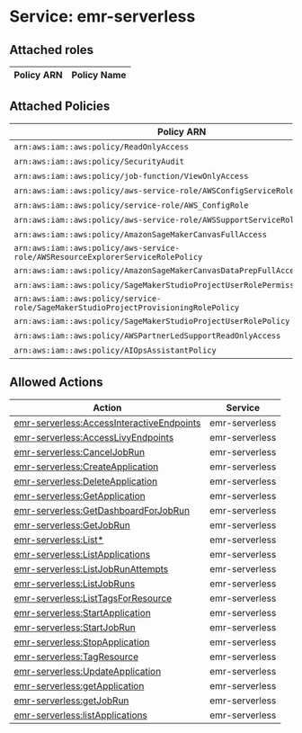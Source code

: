 # Service: emr-serverless

## Attached roles

| Policy ARN | Policy Name |
|------------|-------------|
## Attached Policies

| Policy ARN | Policy Name |
|------------|-------------|
| `arn:aws:iam::aws:policy/ReadOnlyAccess` | [ReadOnlyAccess](../policies.md#readonlyaccess) |
| `arn:aws:iam::aws:policy/SecurityAudit` | [SecurityAudit](../policies.md#securityaudit) |
| `arn:aws:iam::aws:policy/job-function/ViewOnlyAccess` | [ViewOnlyAccess](../policies.md#viewonlyaccess) |
| `arn:aws:iam::aws:policy/aws-service-role/AWSConfigServiceRolePolicy` | [AWSConfigServiceRolePolicy](../policies.md#awsconfigservicerolepolicy) |
| `arn:aws:iam::aws:policy/service-role/AWS_ConfigRole` | [AWS_ConfigRole](../policies.md#aws_configrole) |
| `arn:aws:iam::aws:policy/aws-service-role/AWSSupportServiceRolePolicy` | [AWSSupportServiceRolePolicy](../policies.md#awssupportservicerolepolicy) |
| `arn:aws:iam::aws:policy/AmazonSageMakerCanvasFullAccess` | [AmazonSageMakerCanvasFullAccess](../policies.md#amazonsagemakercanvasfullaccess) |
| `arn:aws:iam::aws:policy/aws-service-role/AWSResourceExplorerServiceRolePolicy` | [AWSResourceExplorerServiceRolePolicy](../policies.md#awsresourceexplorerservicerolepolicy) |
| `arn:aws:iam::aws:policy/AmazonSageMakerCanvasDataPrepFullAccess` | [AmazonSageMakerCanvasDataPrepFullAccess](../policies.md#amazonsagemakercanvasdataprepfullaccess) |
| `arn:aws:iam::aws:policy/SageMakerStudioProjectUserRolePermissionsBoundary` | [SageMakerStudioProjectUserRolePermissionsBoundary](../policies.md#sagemakerstudioprojectuserrolepermissionsboundary) |
| `arn:aws:iam::aws:policy/service-role/SageMakerStudioProjectProvisioningRolePolicy` | [SageMakerStudioProjectProvisioningRolePolicy](../policies.md#sagemakerstudioprojectprovisioningrolepolicy) |
| `arn:aws:iam::aws:policy/SageMakerStudioProjectUserRolePolicy` | [SageMakerStudioProjectUserRolePolicy](../policies.md#sagemakerstudioprojectuserrolepolicy) |
| `arn:aws:iam::aws:policy/AWSPartnerLedSupportReadOnlyAccess` | [AWSPartnerLedSupportReadOnlyAccess](../policies.md#awspartnerledsupportreadonlyaccess) |
| `arn:aws:iam::aws:policy/AIOpsAssistantPolicy` | [AIOpsAssistantPolicy](../policies.md#aiopsassistantpolicy) |

## Allowed Actions

| Action | Service |
|--------|---------|
| [emr-serverless:AccessInteractiveEndpoints](../actions.md#emr-serverless:accessinteractiveendpoints) | emr-serverless |
| [emr-serverless:AccessLivyEndpoints](../actions.md#emr-serverless:accesslivyendpoints) | emr-serverless |
| [emr-serverless:CancelJobRun](../actions.md#emr-serverless:canceljobrun) | emr-serverless |
| [emr-serverless:CreateApplication](../actions.md#emr-serverless:createapplication) | emr-serverless |
| [emr-serverless:DeleteApplication](../actions.md#emr-serverless:deleteapplication) | emr-serverless |
| [emr-serverless:GetApplication](../actions.md#emr-serverless:getapplication) | emr-serverless |
| [emr-serverless:GetDashboardForJobRun](../actions.md#emr-serverless:getdashboardforjobrun) | emr-serverless |
| [emr-serverless:GetJobRun](../actions.md#emr-serverless:getjobrun) | emr-serverless |
| [emr-serverless:List*](../actions.md#emr-serverless:listall) | emr-serverless |
| [emr-serverless:ListApplications](../actions.md#emr-serverless:listapplications) | emr-serverless |
| [emr-serverless:ListJobRunAttempts](../actions.md#emr-serverless:listjobrunattempts) | emr-serverless |
| [emr-serverless:ListJobRuns](../actions.md#emr-serverless:listjobruns) | emr-serverless |
| [emr-serverless:ListTagsForResource](../actions.md#emr-serverless:listtagsforresource) | emr-serverless |
| [emr-serverless:StartApplication](../actions.md#emr-serverless:startapplication) | emr-serverless |
| [emr-serverless:StartJobRun](../actions.md#emr-serverless:startjobrun) | emr-serverless |
| [emr-serverless:StopApplication](../actions.md#emr-serverless:stopapplication) | emr-serverless |
| [emr-serverless:TagResource](../actions.md#emr-serverless:tagresource) | emr-serverless |
| [emr-serverless:UpdateApplication](../actions.md#emr-serverless:updateapplication) | emr-serverless |
| [emr-serverless:getApplication](../actions.md#emr-serverless:getapplication) | emr-serverless |
| [emr-serverless:getJobRun](../actions.md#emr-serverless:getjobrun) | emr-serverless |
| [emr-serverless:listApplications](../actions.md#emr-serverless:listapplications) | emr-serverless |
